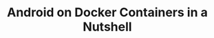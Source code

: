 ---
categories:
- bkk19
description: Evaluating Android applications with out downloading them on the device,
  dedicating the display on handheld to UI thereby moving the real time data processing
  to high end servers and streaming of Android applications instead of running on
  the device is all possible with virtualization of Android using Docker Containers.
  This talk is to share the fundamentals of building Android to boot on Docker containers
  by leveraging open source projects, the unaddressed gaps in the current offering
  and how to go about addressing these gaps with limited knowledge of Docker containers.
image:
  featured: 'true'
  path: /assets/images/featured-images/bkk19/BKK19-115.png
session_attendee_num: '22'
session_id: BKK19-115
session_room: Session Room 2 (Lotus 3-4)
session_slot:
  end_time: '2019-04-01 15:55:00'
  start_time: '2019-04-01 15:30:00'
session_speakers:
- speaker_bio: Senior Software Engineer, Developer services, Linaro. Passionate about
    building and booting Android on ARM based SOCs for mobile and ARM servers.
  speaker_company: Linaro
  speaker_image: /assets/images/speakers/bkk19/khasim-syed-mohammed.jpg
  speaker_location: India
  speaker_name: Khasim Syed Mohammed
  speaker_position: Senior Software Engineer - Android and Chromium
  speaker_username: khasim.mohammed
session_track: Android
tag: session
tags:
- Open Source Development
- Networking
title: Android on Docker Containers in a Nutshell
---